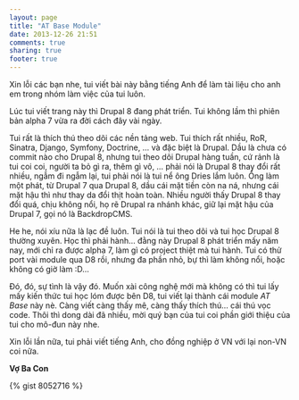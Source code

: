 ```yaml
---
layout: page
title: "AT Base Module"
date: 2013-12-26 21:51
comments: true
sharing: true
footer: true
---
```


Xin lỗi các bạn nhe, tui viết bài này bằng tiếng Anh để làm tài liệu cho anh em
trong nhóm làm việc của tui luôn.

Lúc tui viết trang này thì Drupal 8 đang phát triển. Tui không lầm thì phiên bản
alpha 7 vừa ra đời cách đây vài ngày.

Tui rất là thích thú theo dõi các nền tảng web. Tui thích rất nhiều, RoR, Sinatra,
Django, Symfony, Doctrine, … và đặc biệt là Drupal. Dầu là chưa có commit nào cho
Drupal 8, nhưng tui theo dõi Drupal hàng tuần, cứ rảnh là tui coi coi, người ta
bỏ gì ra, thêm gì vô, … phải nói là Drupal 8 thay đổi rất nhiều, ngẫm đi ngẫm
lại, tui phải nói là tui nể ông Dries lắm luôn. Ổng làm một phát, từ Drupal 7 qua
Drupal 8, dầu cái mặt tiền còn na ná, nhưng cái mặt hậu thì như thay da đổi thịt
hoàn toàn. Nhiều người thấy Drupal 8 thay đổi quá, chịu không nổi, họ rẽ Drupal
ra nhánh khác, giữ lại mặt hậu của Drupal 7, gọi nó là BackdropCMS.

He he, nói xíu nữa là lạc đề luôn. Tui nói là tui theo dõi và tui học Drupal 8
thường xuyên. Học thì phải hành… đằng này Drupal 8 phát triển mấy năm nay, mới chỉ
ra được alpha 7, làm gì có project thiệt mà tui hành. Tui có thử port vài module
qua D8 rồi, nhưng đa phần nhỏ, bự thì làm không nổi, hoặc không có giờ làm :D…

Đó, đó, sự tình là vậy đó. Muốn xài công nghệ mới mà không có thì tui lấy mấy kiến
thức tui học lóm được bên D8, tui viết lại thành cái module *AT Base* này nè.
Càng viết càng thấy mê, càng thấy thích thú… cái thú vọc code. Thôi thì dong dài
đã nhiều, mời quý bạn của tui coi phần giới thiệu của tui cho mô-đun này nhe.

Xin lỗi lần nữa, tui phải viết tiếng Anh, cho đồng nghiệp ở VN với lại non-VN coi
nữa.

**Vợ Ba Con**

{% gist 8052716 %}
